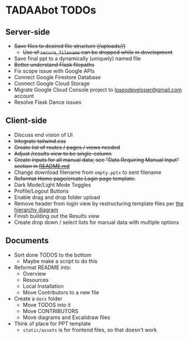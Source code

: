 # TADAAbot TODOs

## Server-side
* ~~Save files to desired file structure (/uploads/<domain-name>/)~~
    * ~~Use of `secure_filename` can be dropped while in development~~
* Save final ppt to a dynamically (uniquely) named file
* ~~Better understand Flask filepaths~~
* Fix scope issue with Google APIs
* Connect Google Firestore Database
* Connect Google Cloud Storage
* Migrate Google Cloud Console project to lpseodeveloper@gmail.com account
* Resolve Flask Dance issues

## Client-side
* Discuss end vision of UI
* ~~Integrate tailwind.css~~
* ~~Create list of routes / pages / views needed~~
* ~~Adjust /results view to be single-column~~
* ~~Create inputs for all manual data; see "Data Requiring Manual Input" section in [README.md](/README.md#data-requiring-manual-input)~~
* Change download filename from `empty.pptx` to sent filename
* ~~Reformat Home page/create Login page template.~~
* Dark Mode/Light Mode Toggles
* Profile/Logout Buttons
* Enable drag and drop folder upload
* Remove header from login view by restructuring template files per [the hierarchy diagram](/tadaa_template-hierarchy.png)
* Finish building out the Results view
* Create drop down / select lists for manual data with multiple options

## Documents
* Sort done TODOS to the bottom
	- Maybe make a script to do this
* Reformat README into:
	- Overview
	- Resources
	- Local Installation
	- Move Contributors to a new file
* Create a `docs` folder
	- Move TODOS into it
	- Move CONTRIBUTORS
	- Move diagrams and Excalidraw files
* Think of place for PPT template
	- `static/assets` is for frontend files, so that doesn't work

